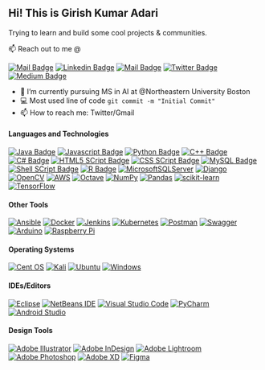 ## Hi! This is Girish Kumar Adari

Trying to learn and build some cool projects & communities.

:mailbox: Reach out to me @

 [![Mail Badge](https://img.shields.io/badge/-Girish-c0392b?style=flat&labelColor=c0392b&logo=gmail&logoColor=white)](mailto:adari.girishkumar@gmail.com)  [![Linkedin Badge](https://img.shields.io/badge/-Girish-0e76a8?style=flat&labelColor=0e76a8&logo=linkedin&logoColor=white)](https://www.linkedin.com/in/adari-girish-kumar-b1554b136/) [![Mail Badge](https://img.shields.io/badge/-@Girish-e84393?style=flat&labelColor=e84393&logo=instagram&logoColor=white)](https://www.instagram.com/asuran_stepping_up/) [![Twitter Badge](https://img.shields.io/badge/-@Girish_adari-1ca0f1?style=flat&labelColor=1ca0f1&logo=twitter&logoColor=white&link=https://twitter.com/Girish_adari)](https://twitter.com/Girish_adari) [![Medium Badge](https://img.shields.io/badge/-@Girish-000000?style=flat&labelColor=000000&logo=Medium&logoColor=white&link=https://medium.com/@adari.girishkumar)](https://medium.com/@adari.girishkumar) 

 <!-- TODO: Add last video link -->

- 🔭 I’m currently pursuing MS in AI at @Northeastern University Boston
- :computer: Most used line of code `git commit -m "Initial Commit"`
- 📫 How to reach me: Twitter/Gmail

#### Languages and Technologies

<!-- TODO: Make technologies links takes you to repositories -->

[![Java Badge](https://img.shields.io/badge/Java-ED8B00?style=for-the-badge&logo=java&logoColor=white)](#) [![Javascript Badge](https://img.shields.io/badge/JavaScript-F7DF1E?style=for-the-badge&logo=javascript&logoColor=black)](#) [![Python Badge](https://img.shields.io/badge/Python-3776AB?style=for-the-badge&logo=python&logoColor=white)](#) [![C++ Badge](https://img.shields.io/badge/C%2B%2B-00599C?style=for-the-badge&logo=c%2B%2B&logoColor=white)](#) [![C# Badge](https://img.shields.io/badge/C%23-239120?style=for-the-badge&logo=c-sharp&logoColor=white)](#) [![HTML5 SCript Badge](https://img.shields.io/badge/HTML5-E34F26?style=for-the-badge&logo=html5&logoColor=white)](#) [![CSS SCript Badge](https://img.shields.io/badge/CSS3-1572B6?style=for-the-badge&logo=css3&logoColor=white)](#) [![MySQL  Badge](https://img.shields.io/badge/MySQL-00000F?style=for-the-badge&logo=mysql&logoColor=white)](#) [![Shell SCript Badge](https://img.shields.io/badge/Shell_Script-121011?style=for-the-badge&logo=gnu-bash&logoColor=white)](#) [![R Badge](https://img.shields.io/badge/R-276DC3?style=for-the-badge&logo=r&logoColor=white)](#) [![MicrosoftSQLServer](https://img.shields.io/badge/Microsoft%20SQL%20Sever-CC2927?style=for-the-badge&logo=microsoft%20sql%20server&logoColor=white)](#) [![Django](https://img.shields.io/badge/django-%23092E20.svg?style=for-the-badge&logo=django&logoColor=white)](#) [![OpenCV](https://img.shields.io/badge/opencv-%23white.svg?style=for-the-badge&logo=opencv&logoColor=white)](#) [![AWS](https://img.shields.io/badge/AWS-%23FF9900.svg?style=for-the-badge&logo=amazon-aws&logoColor=white)](#) [![Octave](https://img.shields.io/badge/OCTAVE-darkblue?style=for-the-badge&logo=octave&logoColor=fcd683)](#) [![NumPy](https://img.shields.io/badge/numpy-%23013243.svg?style=for-the-badge&logo=numpy&logoColor=white)](#) [![Pandas](https://img.shields.io/badge/pandas-%23150458.svg?style=for-the-badge&logo=pandas&logoColor=white)](#) [![scikit-learn](https://img.shields.io/badge/scikit--learn-%23F7931E.svg?style=for-the-badge&logo=scikit-learn&logoColor=white)](#) [![TensorFlow](https://img.shields.io/badge/TensorFlow-%23FF6F00.svg?style=for-the-badge&logo=TensorFlow&logoColor=white)](#)

#### Other Tools 
[![Ansible](https://img.shields.io/badge/ansible-%231A1918.svg?style=for-the-badge&logo=ansible&logoColor=white)](#) [![Docker](https://img.shields.io/badge/docker-%230db7ed.svg?style=for-the-badge&logo=docker&logoColor=white)](#) [![Jenkins](https://img.shields.io/badge/jenkins-%232C5263.svg?style=for-the-badge&logo=jenkins&logoColor=white)](#) [![Kubernetes](https://img.shields.io/badge/kubernetes-%23326ce5.svg?style=for-the-badge&logo=kubernetes&logoColor=white)](#) [![Postman](https://img.shields.io/badge/Postman-FF6C37?style=for-the-badge&logo=postman&logoColor=white)](#) [	![Swagger](https://img.shields.io/badge/-Swagger-%23Clojure?style=for-the-badge&logo=swagger&logoColor=white)](#) [![Arduino](https://img.shields.io/badge/-Arduino-00979D?style=for-the-badge&logo=Arduino&logoColor=white)](#) [![Raspberry Pi](https://img.shields.io/badge/-RaspberryPi-C51A4A?style=for-the-badge&logo=Raspberry-Pi)](#) 

#### Operating Systems 
[![Cent OS](https://img.shields.io/badge/cent%20os-002260?style=for-the-badge&logo=centos&logoColor=F0F0F0)](#) [![Kali](https://img.shields.io/badge/Kali-268BEE?style=for-the-badge&logo=kalilinux&logoColor=white)](#) [![Ubuntu](https://img.shields.io/badge/Ubuntu-E95420?style=for-the-badge&logo=ubuntu&logoColor=white)](#) [![Windows](https://img.shields.io/badge/Windows-0078D6?style=for-the-badge&logo=windows&logoColor=white)](#)

#### IDEs/Editors
[![Eclipse](https://img.shields.io/badge/Eclipse-FE7A16.svg?style=for-the-badge&logo=Eclipse&logoColor=white)](#) [![NetBeans IDE](https://img.shields.io/badge/NetBeansIDE-1B6AC6.svg?style=for-the-badge&logo=apache-netbeans-ide&logoColor=white)](#) [![Visual Studio Code](https://img.shields.io/badge/Visual%20Studio%20Code-0078d7.svg?style=for-the-badge&logo=visual-studio-code&logoColor=white)](#) [![PyCharm](https://img.shields.io/badge/pycharm-143?style=for-the-badge&logo=pycharm&logoColor=black&color=black&labelColor=green)](#) [![Android Studio](https://img.shields.io/badge/Android%20Studio-3DDC84.svg?style=for-the-badge&logo=android-studio&logoColor=white)](#)

#### Design Tools 
 [![Adobe Illustrator](https://img.shields.io/badge/adobeillustrator-%23FF9A00.svg?style=for-the-badge&logo=adobeillustrator&logoColor=white)](#) [![Adobe InDesign](https://img.shields.io/badge/Adobe%20InDesign-49021F?style=for-the-badge&logo=adobeindesign&logoColor=white)](#) [![Adobe Lightroom](https://img.shields.io/badge/Adobe%20Lightroom-31A8FF.svg?style=for-the-badge&logo=Adobe%20Lightroom&logoColor=white)](#) [![Adobe Photoshop](https://img.shields.io/badge/adobephotoshop-%2331A8FF.svg?style=for-the-badge&logo=adobephotoshop&logoColor=white)](#) [![Adobe XD](https://img.shields.io/badge/Adobe%20XD-470137?style=for-the-badge&logo=Adobe%20XD&logoColor=#FF61F6)](#) [![Figma](https://img.shields.io/badge/figma-%23F24E1E.svg?style=for-the-badge&logo=figma&logoColor=white)](#)



</details>

